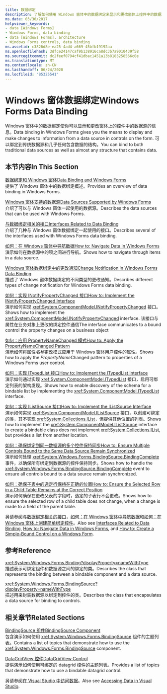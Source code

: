 ```yaml
---
title: 数据绑定
description: 了解如何使用 Windows 窗体中的数据绑定来显示和更改窗体上控件中的数据源中的信息。
ms.date: 03/30/2017
helpviewer_keywords:
- data [Windows Forms]
- Windows Forms, data binding
- data [Windows Forms], architecture
- Windows Forms controls, data binding
ms.assetid: c3826d8e-ea25-4ad4-a669-45bfb19192aa
ms.openlocfilehash: 3dfce24147caf9b138916ca8dc3b7a9010439f58
ms.sourcegitcommit: dc2feef0794cf41dbac1451a13b8183258566c0e
ms.translationtype: MT
ms.contentlocale: zh-CN
ms.lasthandoff: 06/24/2020
ms.locfileid: "85325541"
---
```

# <a name="windows-forms-data-binding"></a><span data-ttu-id="2688d-103">Windows 窗体数据绑定</span><span class="sxs-lookup"><span data-stu-id="2688d-103">Windows Forms Data Binding</span></span>
<span data-ttu-id="2688d-104">Windows 窗体中的数据绑定使你可以显示和更改窗体上的控件中的数据源的信息。</span><span class="sxs-lookup"><span data-stu-id="2688d-104">Data binding in Windows Forms gives you the means to display and make changes to information from a data source in controls on the form.</span></span> <span data-ttu-id="2688d-105">可以绑定到传统数据源和几乎任何包含数据的结构。</span><span class="sxs-lookup"><span data-stu-id="2688d-105">You can bind to both traditional data sources as well as almost any structure that contains data.</span></span>  
  
## <a name="in-this-section"></a><span data-ttu-id="2688d-106">本节内容</span><span class="sxs-lookup"><span data-stu-id="2688d-106">In This Section</span></span>  
 [<span data-ttu-id="2688d-107">数据绑定和 Windows 窗体</span><span class="sxs-lookup"><span data-stu-id="2688d-107">Data Binding and Windows Forms</span></span>](data-binding-and-windows-forms.md)  
 <span data-ttu-id="2688d-108">提供了 Windows 窗体中的数据绑定概述。</span><span class="sxs-lookup"><span data-stu-id="2688d-108">Provides an overview of data binding in Windows Forms.</span></span>  
  
 [<span data-ttu-id="2688d-109">Windows 窗体支持的数据源</span><span class="sxs-lookup"><span data-stu-id="2688d-109">Data Sources Supported by Windows Forms</span></span>](data-sources-supported-by-windows-forms.md)  
 <span data-ttu-id="2688d-110">介绍了可以与 Windows 窗体一起使用的数据源。</span><span class="sxs-lookup"><span data-stu-id="2688d-110">Describes the data sources that can be used with Windows Forms.</span></span>  
  
 [<span data-ttu-id="2688d-111">与数据绑定相关的接口</span><span class="sxs-lookup"><span data-stu-id="2688d-111">Interfaces Related to Data Binding</span></span>](interfaces-related-to-data-binding.md)  
 <span data-ttu-id="2688d-112">介绍了几种与 Windows 窗体数据绑定一起使用的接口。</span><span class="sxs-lookup"><span data-stu-id="2688d-112">Describes several of the interfaces used with Windows Forms data binding.</span></span>  
  
 [<span data-ttu-id="2688d-113">如何：在 Windows 窗体中导航数据</span><span class="sxs-lookup"><span data-stu-id="2688d-113">How to: Navigate Data in Windows Forms</span></span>](how-to-navigate-data-in-windows-forms.md)  
 <span data-ttu-id="2688d-114">演示如何在数据源中的项之间进行导航。</span><span class="sxs-lookup"><span data-stu-id="2688d-114">Shows how to navigate through items in a data source.</span></span>  
  
 [<span data-ttu-id="2688d-115">Windows 窗体数据绑定中的更改通知</span><span class="sxs-lookup"><span data-stu-id="2688d-115">Change Notification in Windows Forms Data Binding</span></span>](change-notification-in-windows-forms-data-binding.md)  
 <span data-ttu-id="2688d-116">描述了 Windows 窗体数据绑定的不同类型的更改通知。</span><span class="sxs-lookup"><span data-stu-id="2688d-116">Describes different types of change notification for Windows Forms data binding.</span></span>  
  
 [<span data-ttu-id="2688d-117">如何：实现 INotifyPropertyChanged 接口</span><span class="sxs-lookup"><span data-stu-id="2688d-117">How to: Implement the INotifyPropertyChanged Interface</span></span>](how-to-implement-the-inotifypropertychanged-interface.md)  
 <span data-ttu-id="2688d-118">演示如何实现 <xref:System.ComponentModel.INotifyPropertyChanged> 接口。</span><span class="sxs-lookup"><span data-stu-id="2688d-118">Shows how to implement the <xref:System.ComponentModel.INotifyPropertyChanged> interface.</span></span> <span data-ttu-id="2688d-119">该接口与属性在业务对象上更改的绑定控件通信</span><span class="sxs-lookup"><span data-stu-id="2688d-119">The interface  communicates to a bound control the property changes on a business object</span></span>  
  
 [<span data-ttu-id="2688d-120">如何：应用 PropertyNameChanged 模式</span><span class="sxs-lookup"><span data-stu-id="2688d-120">How to: Apply the PropertyNameChanged Pattern</span></span>](how-to-apply-the-propertynamechanged-pattern.md)  
 <span data-ttu-id="2688d-121">演示如何将属性*名称*更改模式应用于 Windows 窗体用户控件的属性。</span><span class="sxs-lookup"><span data-stu-id="2688d-121">Shows how to apply the *PropertyName*Changed pattern to properties of a Windows Forms user control.</span></span>  
  
 [<span data-ttu-id="2688d-122">如何：实现 ITypedList 接口</span><span class="sxs-lookup"><span data-stu-id="2688d-122">How to: Implement the ITypedList Interface</span></span>](how-to-implement-the-itypedlist-interface.md)  
 <span data-ttu-id="2688d-123">演示如何通过实现 <xref:System.ComponentModel.ITypedList> 接口，启用可绑定列表的架构发现。</span><span class="sxs-lookup"><span data-stu-id="2688d-123">Shows how to enable discovery of the schema for a bindable list by implementing the <xref:System.ComponentModel.ITypedList> interface.</span></span>  
  
 [<span data-ttu-id="2688d-124">如何：实现 IListSource 接口</span><span class="sxs-lookup"><span data-stu-id="2688d-124">How to: Implement the IListSource Interface</span></span>](how-to-implement-the-ilistsource-interface.md)  
 <span data-ttu-id="2688d-125">演示如何实现 <xref:System.ComponentModel.IListSource> 接口，以创建可绑定的类，其不实现 <xref:System.Collections.IList>，但提供其他位置的列表。</span><span class="sxs-lookup"><span data-stu-id="2688d-125">Shows how to implement the <xref:System.ComponentModel.IListSource> interface to create a bindable class does not implement <xref:System.Collections.IList>, but provides a list from another location.</span></span>  
  
 [<span data-ttu-id="2688d-126">如何：确保绑定到同一数据源的多个控件保持同步</span><span class="sxs-lookup"><span data-stu-id="2688d-126">How to: Ensure Multiple Controls Bound to the Same Data Source Remain Synchronized</span></span>](multiple-controls-bound-to-data-source-synchronized.md)  
 <span data-ttu-id="2688d-127">演示如何处理 <xref:System.Windows.Forms.BindingSource.BindingComplete> 事件，以确保所有绑定到数据源的控件保持同步。</span><span class="sxs-lookup"><span data-stu-id="2688d-127">Shows how to handle the <xref:System.Windows.Forms.BindingSource.BindingComplete> event to ensure all controls bound to a data source remain synchronized.</span></span>  
  
 [<span data-ttu-id="2688d-128">如何：确保子表中的选定行保持在正确的位置</span><span class="sxs-lookup"><span data-stu-id="2688d-128">How to: Ensure the Selected Row in a Child Table Remains at the Correct Position</span></span>](ensure-the-selected-row-in-a-child-table-correct.md)  
 <span data-ttu-id="2688d-129">演示如何确保在更改父表的字段时，选定的子表行不会更改。</span><span class="sxs-lookup"><span data-stu-id="2688d-129">Shows how to ensure the selected row of a child table does not change, when a change is made to a field of the parent table.</span></span>  
  
 <span data-ttu-id="2688d-130">另请参阅[与数据绑定相关的接口](interfaces-related-to-data-binding.md)，[如何：在 Windows 窗体中导航数据](how-to-navigate-data-in-windows-forms.md)和[如何：在 Windows 窗体上创建简单绑定控件](how-to-create-a-simple-bound-control-on-a-windows-form.md)。</span><span class="sxs-lookup"><span data-stu-id="2688d-130">Also see [Interfaces Related to Data Binding](interfaces-related-to-data-binding.md), [How to: Navigate Data in Windows Forms](how-to-navigate-data-in-windows-forms.md), and [How to: Create a Simple-Bound Control on a Windows Form](how-to-create-a-simple-bound-control-on-a-windows-form.md).</span></span>  
  
## <a name="reference"></a><span data-ttu-id="2688d-131">参考</span><span class="sxs-lookup"><span data-stu-id="2688d-131">Reference</span></span>  
 <xref:System.Windows.Forms.Binding?displayProperty=nameWithType>  
 <span data-ttu-id="2688d-132">描述表示可绑定组件和数据源之间的绑定的类。</span><span class="sxs-lookup"><span data-stu-id="2688d-132">Describes the class that represents the binding between a bindable component and a data source.</span></span>  
  
 <xref:System.Windows.Forms.BindingSource?displayProperty=nameWithType>  
 <span data-ttu-id="2688d-133">描述用来封装数据源以绑定到控件的类。</span><span class="sxs-lookup"><span data-stu-id="2688d-133">Describes the class that encapsulates a data source for binding to controls.</span></span>  
  
## <a name="related-sections"></a><span data-ttu-id="2688d-134">相关章节</span><span class="sxs-lookup"><span data-stu-id="2688d-134">Related Sections</span></span>  
 [<span data-ttu-id="2688d-135">BindingSource 组件</span><span class="sxs-lookup"><span data-stu-id="2688d-135">BindingSource Component</span></span>](./controls/bindingsource-component.md)  
 <span data-ttu-id="2688d-136">包含演示如何使用 <xref:System.Windows.Forms.BindingSource> 组件的主题列表。</span><span class="sxs-lookup"><span data-stu-id="2688d-136">Contains a list of topics that demonstrate how to use the <xref:System.Windows.Forms.BindingSource> component.</span></span>  
  
 [<span data-ttu-id="2688d-137">DataGridView 控件</span><span class="sxs-lookup"><span data-stu-id="2688d-137">DataGridView Control</span></span>](./controls/datagridview-control-windows-forms.md)  
 <span data-ttu-id="2688d-138">提供演示如何使用可绑定的 datagrid 控件的主题列表。</span><span class="sxs-lookup"><span data-stu-id="2688d-138">Provides a list of topics that demonstrate how to use a bindable datagrid control.</span></span>  
  
 <span data-ttu-id="2688d-139">另请参阅[在 Visual Studio 中访问数据](/visualstudio/data-tools/accessing-data-in-visual-studio)。</span><span class="sxs-lookup"><span data-stu-id="2688d-139">Also see [Accessing Data in Visual Studio](/visualstudio/data-tools/accessing-data-in-visual-studio).</span></span>
